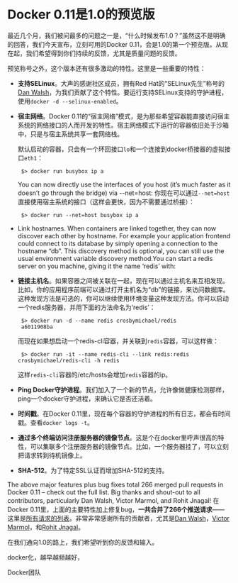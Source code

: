 # Docker 0.11是1.0的预览版

最近几个月，我们被问最多的问题之一是，“什么时候发布1.0？”虽然这不是明确的回答，我们今天宣布，立刻可用的Docker 0.11，会是1.0的第一个预览版。从现在起，我们希望得到你们持续的反馈，尤其是质量问题的反馈。

预览称号之外，这个版本还有很多激动的特性。这里是一些重要的特性：

 - **支持SELinux**。大声的感谢社区成员，拥有Red Hat的“SELinux先生”称号的[Dan Walsh](https://github.com/rhatdan)，为我们贡献了这个特性。要运行支持SELinux支持的守护进程，使用`docker -d --selinux-enabled`。

 - **宿主网络**。Docker 0.11的“宿主网络”模式，是为那些希望容器能直接访问宿主系统的网络接口的人而开发的特性。宿主网络模式下运行的容器依旧处于沙箱中，只是与宿主系统共享一套网络栈。

	默认启动的容器，只会有一个环回接口`lo`和一个连接到docker桥接器的虚拟接口`eth1`：

		$> docker run busybox ip a

	You can now directly use the interfaces of you host (it’s much faster as it doesn’t go through the bridge) via --net=host:
	你现在可以通过`--net=host`直接使用宿主系统的接口（这样会更快，因为不需要通过桥接）：

		$> docker run --net=host busybox ip a

 - Link hostnames. When containers are linked together, they can now discover each other by hostname. For example your application frontend could connect to its database by simply opening a connection to the hostname “db”. This discovery method is optional, you can still use the usual environment variable discovery method.You can start a redis server on you machine, giving it the name ‘redis’ with:
 - **链接主机名**。如果容器之间被关联在一起，现在可以通过主机名来互相发现。比如，你的应用程序前端可以通过打开主机名为“db”的链接，来访问数据库。这种发现方法是可选的，你可以继续使用环境变量这种发现方法。你可以启动一个redis服务器，并用下面的方法命名为‘redis’：

		$> docker run -d --name redis crosbymichael/redis
		a6011908ba

	而现在如果想启动一个redis-cli容器，并关联到`redis`容器，可以这样做：

		$> docker run -it --name redis-cli --link redis:redis crosbymichael/redis-cli -h redis

	这样`redis-cli`容器的/etc/hosts会增加`redis`容器的ip。

 - **Ping Docker守护进程**。我们加入了一个新的节点，允许像做健康检测那样，ping一个docker守护进程，来确认它是否还活着。

 - **时间戳**。在Docker 0.11里，现在每个容器的守护进程的所有日志，都会有时间戳。查看`docker logs -t`。

 - **通过多个终端访问注册服务器的镜像节点**。这是个在docker里呼声很高的特性，可以集联多个注册服务器的镜像节点。比如，一个服务器挂了，可以立刻把请求转到待机镜像上。

 - **SHA-512**。为了特定SSL认证而增加SHA-512的支持。

The above major features plus bug fixes total 266 merged pull requests in Docker 0.11 – check out the full list.  Big thanks and shout-out to all contributors, particularly Dan Walsh, Victor Marmol, and Rohit Jnagal!
在Docker 0.11里，上面的主要特性加上修复bug，__一共合并了266个推送请求__——这里是[所有请求的列表](https://github.com/dotcloud/docker/pulse/monthly#merged-pull-requests)。非常非常感谢所有的贡献者，尤其是[Dan Walsh](https://twitter.com/rhatdan)，[Victor Marmol](https://github.com/vmarmol)，和[Rohit Jnagal](https://github.com/rjnagal)。

在我们通向1.0的路上，我们希望听到你的反馈和输入。

docker化，越早越频越好，

Docker团队